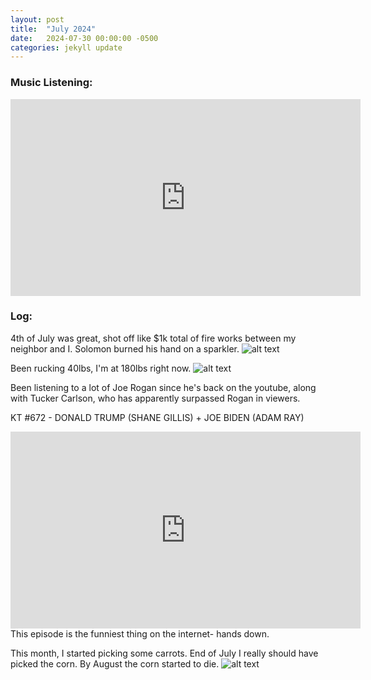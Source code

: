 ```yaml
---
layout: post
title:  "July 2024"
date:   2024-07-30 00:00:00 -0500
categories: jekyll update
---
```


### Music Listening:
<iframe width="560" height="315" src="https://www.youtube.com/embed/cPtlMAcHT7I?si=vrr4bezHQZYea-wB" title="YouTube video player" frameborder="0" allow="accelerometer; autoplay; clipboard-write; encrypted-media; gyroscope; picture-in-picture; web-share" referrerpolicy="strict-origin-when-cross-origin" allowfullscreen></iframe>

### Log:

4th of July was great, shot off like $1k total of fire works between my neighbor and I. Solomon burned his hand on a sparkler.
![alt text](https://media.githubusercontent.com/media/vanities/vanities.github.io/master/assets/images/meat4july.jpg "nice")

Been rucking 40lbs, I'm at 180lbs right now.
![alt text](https://media.githubusercontent.com/media/vanities/vanities.github.io/master/assets/images/rucking40lbs.png "hot")

Been listening to a lot of Joe Rogan since he's back on the youtube, along with Tucker Carlson, who has apparently surpassed Rogan in viewers.

KT #672 - DONALD TRUMP (SHANE GILLIS) + JOE BIDEN (ADAM RAY)
<iframe width="560" height="315" src="https://www.youtube.com/embed/ZgHR4ug866Q?si=-EOVYkWLaGJClb4d" title="YouTube video player" frameborder="0" allow="accelerometer; autoplay; clipboard-write; encrypted-media; gyroscope; picture-in-picture; web-share" referrerpolicy="strict-origin-when-cross-origin" allowfullscreen></iframe>
This episode is the funniest thing on the internet- hands down.

This month, I started picking some carrots. End of July I really should have picked the corn. By August the corn started to die.
![alt text](https://media.githubusercontent.com/media/vanities/vanities.github.io/master/assets/images/carrots2024.jpg "big")

